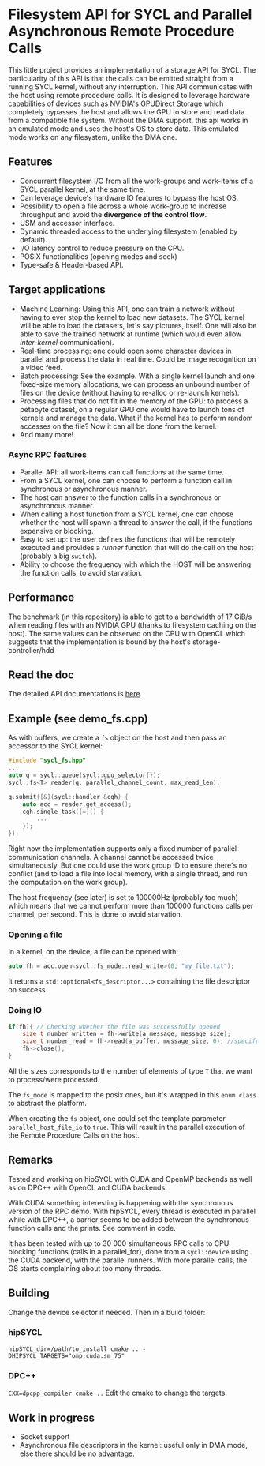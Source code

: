 # Filesystem API for SYCL and Parallel Asynchronous Remote Procedure Calls

This little project provides an implementation of a storage API for SYCL. The particularity of this API is that the calls can be emitted straight from a running SYCL kernel, without any interruption.
This API communicates with the host using remote procedure calls. It is designed to leverage hardware capabilities of devices such as
[NVIDIA's GPUDirect Storage](https://developer.nvidia.com/blog/gpudirect-storage/) which completely bypasses the host and allows the GPU to store and read data from a compatible file system. Without
the DMA support, this api works in an emulated mode and uses the host's OS to store data. This emulated mode works on any filesystem, unlike the DMA one.

## Features

- Concurrent filesystem I/O from all the work-groups and work-items of a SYCL parallel kernel, at the same time.
- Can leverage device's hardware IO features to bypass the host OS.
- Possibility to open a file across a whole work-group to increase throughput and avoid the **divergence of the control flow**.
- USM and accessor interface.
- Dynamic threaded access to the underlying filesystem (enabled by default).
- I/O latency control to reduce pressure on the CPU.
- POSIX functionalities (opening modes and seek)
- Type-safe & Header-based API.

## Target applications

- Machine Learning: Using this API, one can train a network without having to ever stop the kernel to load new datasets. The SYCL kernel will be able to load the datasets, let's say pictures, itself.
  One will also be able to save the trained network at runtime (which would even allow _inter-kernel_ communication).
- Real-time processing: one could open some character devices in parallel and process the data in real time. Could be image recognition on a video feed.
- Batch processing: See the example. With a single kernel launch and one fixed-size memory allocations, we can process an unbound number of files on the device (without having to re-alloc or re-launch
  kernels).
- Processing files that do not fit in the memory of the GPU: to process a petabyte dataset, on a regular GPU one would have to launch tons of kernels and manage the data. What if the kernel has to
  perform random accesses on the file? Now it can all be done from the kernel.
- And many more!

### Async RPC features

- Parallel API: all work-items can call functions at the same time.
- From a SYCL kernel, one can choose to perform a function call in synchronous or asynchronous manner.
- The host can answer to the function calls in a synchronous or asynchronous manner.
- When calling a host function from a SYCL kernel, one can choose whether the host will spawn a thread to answer the call, if the functions expensive or blocking.
- Easy to set up: the user defines the functions that will be remotely executed and provides a _runner_ function that will do the call on the host (probably a big `switch`).
- Ability to choose the frequency with which the HOST will be answering the function calls, to avoid starvation.

## Performance

The benchmark (in this repository) is able to get to a bandwidth of 17 GiB/s when reading files with an NVIDIA GPU (thanks to filesystem caching on the host). The same values can be observed on the
CPU with OpenCL which suggests that the implementation is bound by the host's storage-controller/hdd

## Read the doc

The detailed API documentations is [here](doc/README.md).

## Example (see demo_fs.cpp)

As with buffers, we create a `fs` object on the host and then pass an accessor to the SYCL kernel:

```c++
#include "sycl_fs.hpp"
...
auto q = sycl::queue(sycl::gpu_selector{});
sycl::fs<T> reader(q, parallel_channel_count, max_read_len);

q.submit([&](sycl::handler &cgh) {
    auto acc = reader.get_access();
    cgh.single_task([=]() {
        ...
    });
});
```

Right now the implementation supports only a fixed number of parallel communication channels. A channel cannot be accessed twice simultaneously. But one could use the work group ID to ensure there's
no conflict (and to load a file into local memory, with a single thread, and run the computation on the work group).

The host frequency (see later) is set to 100000Hz (probably too much) which means that we cannot perform more than 100000 functions calls per channel, per second. This is done to avoid starvation.

### Opening a file

In a kernel, on the device, a file can be opened with:

```c++
auto fh = acc.open<sycl::fs_mode::read_write>(0, "my_file.txt");
```

It returns a `std::optional<fs_descriptor...>` containing the file descriptor on success

### Doing IO

```c++
if(fh){ // Checking whether the file was successfully opened
    size_t number_written = fh->write(a_message, message_size);
    size_t number_read = fh->read(a_buffer, message_size, 0); //specifying the offset
    fh->close();
}
```

All the sizes corresponds to the number of elements of type `T` that we want to process/were processed.

The `fs_mode` is mapped to the posix ones, but it's wrapped in this `enum class` to abstract the platform.

When creating the `fs` object, one could set the template parameter `parallel_host_file_io` to `true`. This will result in the parallel execution of the Remote Procedure Calls on the host.

## Remarks

Tested and working on hipSYCL with CUDA and OpenMP backends as well as on DPC++ with OpenCL and CUDA backends.

With CUDA something interesting is happening with the synchronous version of the RPC demo. With hipSYCL, every thread is executed in parallel while with DPC++, a barrier seems to be added between the
synchronous function calls and the prints. See comment in code.

It has been tested with up to 30 000 simultaneous RPC calls to CPU blocking functions (calls in a parallel_for), done from a `sycl::device` using the CUDA backend, with the parallel runners. With more
parallel calls, the OS starts complaining about too many threads.

## Building

Change the device selector if needed. Then in a build folder:

### hipSYCL

`hipSYCL_dir=/path/to_install cmake .. -DHIPSYCL_TARGETS="omp;cuda:sm_75"`

### DPC++

`CXX=dpcpp_compiler cmake ..`
Edit the cmake to change the targets.

## Work in progress

- Socket support
- Asynchronous file descriptors in the kernel: useful only in DMA mode, else there should be no advantage.
